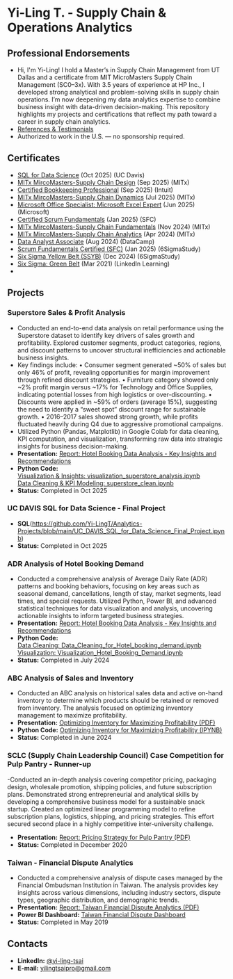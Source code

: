 # Yi-Ling T. - Supply Chain & Operations Analytics

## Professional Endorsements
- Hi, I'm Yi-Ling! I hold a Master’s in Supply Chain Management from UT Dallas and a certificate from MIT MicroMasters Supply Chain Management (SC0–3x). With 3.5 years of experience at HP Inc., I developed strong analytical and problem-solving skills in supply chain operations. I’m now deepening my data analytics expertise to combine business insight with data-driven decision-making. This repository highlights my projects and certifications that reflect my path toward a career in supply chain analytics.
- [References & Testimonials](https://www.linkedin.com/in/yi-ling-tsai/details/recommendations/?locale=en_US) 
- Authorized to work in the U.S. — no sponsorship required.

## Certificates
- [SQL for Data Science](https://www.coursera.org/account/accomplishments/verify/TR3ZOKNYVOUK) (Oct 2025) (UC Davis)
- [MITx MircoMasters-Supply Chain Design](https://courses.edx.org/certificates/10fcdf7b538441e6b354cb128eb37381) (Sep 2025) (MITx)
- [Certified Bookkeeping Professional](https://courses.edx.org/certificates/10fcdf7b538441e6b354cb128eb37381) (Sep 2025) (Intuit)
- [MITx MircoMasters-Supply Chain Dynamics](https://courses.edx.org/certificates/c4b70a137ca94761a6155944aadc7020) (Jul 2025) (MITx)
- [Microsoft Office Specialist: Microsoft Excel Expert](https://www.credly.com/badges/3fbcf9a3-9523-4ed5-86c9-7486c51d2a4c/linked_in_profile) (Jun 2025) (Microsoft)
- [Certified Scrum Fundamentals](https://www.scrumstudy.com/certification/verify?type=SFC&number=1063140) (Jan 2025) (SFC)
- [MITx MircoMasters-Supply Chain Fundamentals](https://courses.edx.org/certificates/c4b70a137ca94761a6155944aadc7020) (Nov 2024) (MITx)
- [MITx MircoMasters-Supply Chain Analytics](https://courses.edx.org/certificates/9c025b1f2d4a438498d698f064c2274c) (Apr 2024) (MITx)
- [Data Analyst Associate](https://www.datacamp.com/certificate/DAA0019128821129) (Aug 2024) (DataCamp)
- [Scrum Fundamentals Certified (SFC)](https://www.scrumstudy.com/certification/verify?type=SFC&number=1063140) (Jan 2025) (6SigmaStudy)
- [Six Sigma Yellow Belt (SSYB)](https://www.6sigmastudy.com/certification/verify?type=SSYB&number=900115) (Dec 2024) (6SigmaStudy)
- [Six Sigma: Green Belt](https://www.linkedin.com/learning/certificates/fb75a687f9a4e5da99cc7805107d8a3442c3fa294177cbdba74e9b84ff42d476) (Mar 2021) (LinkedIn Learning)
- 
## Projects

### Superstore Sales & Profit Analysis
- Conducted an end-to-end data analysis on retail performance using the Superstore dataset to identify key drivers of sales growth and profitability. Explored customer segments, product categories, regions, and discount patterns to uncover structural inefficiencies and actionable business insights.
- Key findings include:
• Consumer segment generated ~50% of sales but only 46% of profit, revealing opportunities for margin improvement through refined discount strategies.
• Furniture category showed only ~2% profit margin versus ~17% for Technology and Office Supplies, indicating potential losses from high logistics or over-discounting.
• Discounts were applied in ~59% of orders (average 15%), suggesting the need to identify a “sweet spot” discount range for sustainable growth.
• 2016–2017 sales showed strong growth, while profits fluctuated heavily during Q4 due to aggressive promotional campaigns.
- Utilized Python (Pandas, Matplotlib) in Google Colab for data cleaning, KPI computation, and visualization, transforming raw data into strategic insights for business decision-making.
- **Presentation:** [Report: Hotel Booking Data Analysis - Key Insights and Recommendations](https://github.com/Yi-LingT/Analytics-Projects/blob/main/4-3.%20Report-Hotel-Booking-Data-Analysis-Key-Insights-and-Recommendations.pdf)
- **Python Code:**
   <br>[Visualization & Insights: visualization_superstore_analysis.ipynb](https://github.com/Yi-LingT/Analytics-Projects/blob/main/5-1.%20Superstore-Sales-and-Profit-Analysis.pdf)
   <br>[Data Cleaning & KPI Modeling: superstore_clean.ipynb](https://github.com/Yi-LingT/Analytics-Projects/blob/main/5-2.%20Superstore_Dataset_Analysis.ipynb)
- **Status:** Completed in Oct 2025

### UC DAVIS SQL for Data Science - Final Project
- **SQL**(https://github.com/Yi-LingT/Analytics-Projects/blob/main/UC_DAVIS_SQL_for_Data_Science_Final_Project.ipynb)
- **Status:** Completed in Oct 2025

### ADR Analysis of Hotel Booking Demand
- Conducted a comprehensive analysis of Average Daily Rate (ADR) patterns and booking behaviors, focusing on key areas such as seasonal demand, cancellations, length of stay, market segments, lead times, and special requests. Utilized Python, Power BI, and advanced statistical techniques for data visualization and analysis, uncovering actionable insights to inform targeted business strategies.
- **Presentation:** [Report: Hotel Booking Data Analysis - Key Insights and Recommendations](https://github.com/Yi-LingT/Analytics-Projects/blob/main/4-3.%20Report-Hotel-Booking-Data-Analysis-Key-Insights-and-Recommendations.pdf)
- **Python Code:**
   <br>[Data Cleaning: Data_Cleaning_for_Hotel_booking_demand.ipynb](https://github.com/Yi-LingT/Analytics-Projects/blob/main/4-1.%20Data_Cleaning_for_Hotel_booking_demand.ipynb)
   <br>[Visualization: Visualization_Hotel_Booking_Demand.ipynb](https://github.com/Yi-LingT/Analytics-Projects/blob/main/4-2.%20Visualization_Hotel_Booking_Demand.ipynb)
- **Status:** Completed in July 2024

### ABC Analysis of Sales and Inventory
- Conducted an ABC analysis on historical sales data and active on-hand inventory to determine which products should be retained or removed from inventory. The analysis focused on optimizing inventory management to maximize profitability.
- **Presentation:** [Optimizing Inventory for Maximizing Profitability (PDF)](https://github.com/Yi-LingT/Analytics-Projects/blob/main/1-2.%20PPT-Optimizing-Inventory-for-Maximizing-Profitability.pdf)
- **Python Code:** [Optimizing Inventory for Maximizing Profitability (IPYNB)](https://github.com/Yi-LingT/Analytics-Projects/blob/main/1-1.%20Code-Optimizing-Inventory-for-Maximizing-Profitability.ipynb)
- **Status:** Completed in June 2024

### SCLC (Supply Chain Leadership Council) Case Competition for Pulp Pantry - Runner-up
-Conducted an in-depth analysis covering competitor pricing, packaging design, wholesale promotion, shipping policies, and future subscription plans. Demonstrated strong entrepreneurial and analytical skills by developing a comprehensive business model for a sustainable snack startup. Created an optimized linear programming model to refine subscription plans, logistics, shipping, and pricing strategies. This effort secured second place in a highly competitive inter-university challenge.
- **Presentation:** [Report: Pricing Strategy for Pulp Pantry (PDF)](https://github.com/Yi-LingT/Analytics-Projects/blob/main/2-1.%20Report-Pricing_Strategy_pulp_pantry.pdf)
- **Status:** Completed in December 2020

### Taiwan - Financial Dispute Analytics
- Conducted a comprehensive analysis of dispute cases managed by the Financial Ombudsman Institution in Taiwan. The analysis provides key insights across various dimensions, including industry sectors, dispute types, geographic distribution, and demographic trends.
- **Presentation:** [Report: Taiwan Financial Dispute Analytics (PDF)](https://github.com/Yi-LingT/Analytics-Projects/blob/main/3-1.%20Report-Taiwan-Financial-Dispute-Analytics.pdf)
- **Power BI Dashboard:** [Taiwan Financial Dispute Dashboard](https://app.powerbi.com/view?r=eyJrIjoiOGJkZDg2ODAtOWY1ZC00MWRmLWE1MmUtMzZkNTI5ODc2NWZiIiwidCI6IjljM2UyYTZmLWFmZDMtNDUwZS1hMTI2LTU2YzVkMDY4N2NmNyIsImMiOjEwfQ%3D%3D)
- **Status:** Completed in May 2019



## Contacts
- **LinkedIn:** [@yi-ling-tsai](https://www.linkedin.com/in/yi-ling-tsai/?locale=en_US)
- **E-mail:** [yilingtsaipro@gmail.com](mailto:yilingtsaipro@gmail.com)
